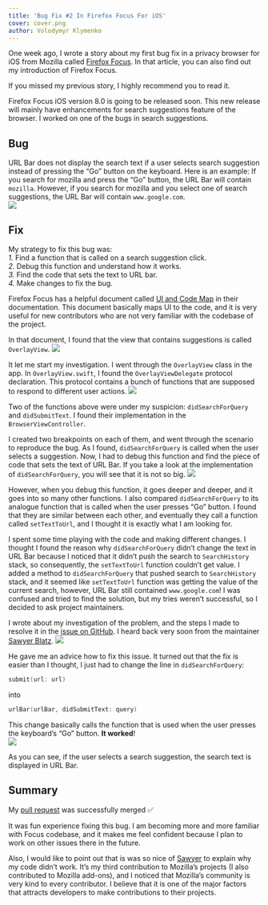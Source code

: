 ```yaml
---
title: 'Bug Fix #2 In Firefox Focus For iOS'
cover: cover.png
author: Volodymyr Klymenko
---
```


<re-img src="cover.png"></re-img>

One week ago, I wrote a story about my first bug fix in a privacy browser for iOS from Mozilla called <a href="https://itunes.apple.com/app/id1055677337" target="_blank" rel="noopener noreferrer">Firefox Focus</a>. In that article, you can also find out my introduction of Firefox Focus.

If you missed my previous story, I highly recommend you to read it.

Firefox Focus iOS version 8.0 is going to be released soon. This new release will mainly have enhancements for search suggestions feature of the browser. I worked on one of the bugs in search suggestions.

## Bug
URL Bar does not display the search text if a user selects search suggestion instead of pressing the “Go” button on the keyboard. Here is an example:
If you search for mozilla and press the “Go” button, the URL Bar will contain `mozilla`. However, if you search for mozilla and you select one of search suggestions, the URL Bar will contain `www.google.com`.<br />
<img src="1.gif" />

## Fix
My strategy to fix this bug was:<br />
_1._ Find a function that is called on a search suggestion click.<br />
_2._ Debug this function and understand how it works.<br />
_3._ Find the code that sets the text to URL bar.<br />
_4._ Make changes to fix the bug.<br />

Firefox Focus has a helpful document called <a href="https://github.com/mozilla-mobile/focus-ios/blob/master/Documentation/UI%20and%20Code%20Map.md" target="_blank" rel="noopener noreferrer">UI and Code Map</a> in their documentation. This document basically maps UI to the code, and it is very useful for new contributors who are not very familiar with the codebase of the project.

In that document, I found that the view that contains suggestions is called `OverlayView`.
<img src="2.png" />

It let me start my investigation. I went through the `OverlayView` class in the app. In `OverlayView.swift`, I found the `OverlayViewDelegate` protocol declaration. This protocol contains a bunch of functions that are supposed to respond to different user actions.
<img src="3.png" />

Two of the functions above were under my suspicion: `didSearchForQuery` and `didSubmitText`. I found their implementation in the `BrowserViewController`.

I created two breakpoints on each of them, and went through the scenario to reproduce the bug. As I found, `didSearchForQuery` is called when the user selects a suggestion. Now, I had to debug this function and find the piece of code that sets the text of URL Bar. If you take a look at the implementation of `didSearchForQuery`, you will see that it is not so big.
<img src="4.png" />

However, when you debug this function, it goes deeper and deeper, and it goes into so many other functions. I also compared `didSearchForQuery` to its analogue function that is called when the user presses “Go” button. I found that they are similar between each other, and eventually they call a function called `setTextToUrl`, and I thought it is exactly what I am looking for.

I spent some time playing with the code and making different changes. I thought I found the reason why `didSearchForQuery` didn’t change the text in URL Bar because I noticed that it didn’t push the search to `SearchHistory` stack, so consequently, the `setTextToUrl` function couldn’t get value. I added a method to `didSearchForQuery` that pushed search to `SearchHistory` stack, and it seemed like `setTextToUrl` function was getting the value of the current search, however, URL Bar still contained `www.google.com`! I was confused and tried to find the solution, but my tries weren’t successful, so I decided to ask project maintainers.

I wrote about my investigation of the problem, and the steps I made to resolve it in the <a href="https://github.com/mozilla-mobile/focus-ios/issues/1541" target="_blank" rel="noopener noreferrer">issue on GitHub</a>. I heard back very soon from the maintainer <a href="https://github.com/sblatz" target="_blank" rel="noopener noreferrer">Sawyer Blatz</a>.
<img src="5.png" />

He gave me an advice how to fix this issue. It turned out that the fix is easier than I thought, I just had to change the line in `didSearchForQuery`:
```swift
submit(url: url)
```
into
```swift
urlBar(urlBar, didSubmitText: query)
```

This change basically calls the function that is used when the user presses the keyboard’s “Go” button. **It worked**!<br />
<img src="6.gif" />

As you can see, if the user selects a search suggestion, the search text is displayed in URL Bar.

## Summary
My <a href="https://github.com/mozilla-mobile/focus-ios/pull/1549" target="_blank" rel="noopener noreferrer">pull request</a> was successfully merged ✅

It was fun experience fixing this bug. I am becoming more and more familiar with Focus codebase, and it makes me feel confident because I plan to work on other issues there in the future.

Also, I would like to point out that is was so nice of <a href="https://github.com/sblatz" target="_blank" rel="noopener noreferrer">Sawyer</a> to explain why my code didn’t work. It’s my third contribution to Mozilla’s projects (I also contributed to Mozilla add-ons), and I noticed that Mozilla’s community is very kind to every contributor. I believe that it is one of the major factors that attracts developers to make contributions to their projects.
